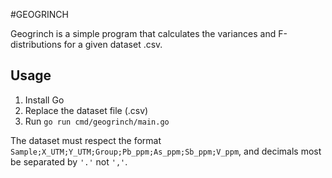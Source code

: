 #GEOGRINCH

Geogrinch is a simple program that calculates the variances and F-distributions for a given dataset .csv.

## Usage

1. Install Go
2. Replace the dataset file (.csv)
3. Run `go run cmd/geogrinch/main.go`

The dataset must respect the format `Sample;X_UTM;Y_UTM;Group;Pb_ppm;As_ppm;Sb_ppm;V_ppm`, and decimals most be separated by `'.'` not `','`.
